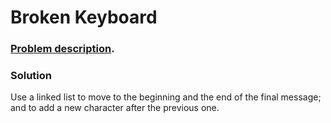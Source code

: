 # Broken Keyboard

### [Problem description](https://www.beecrowd.com.br/judge/en/problems/view/1451).

### Solution

Use a linked list to move to the beginning and the end of the final message; and to add a new character after the previous one.